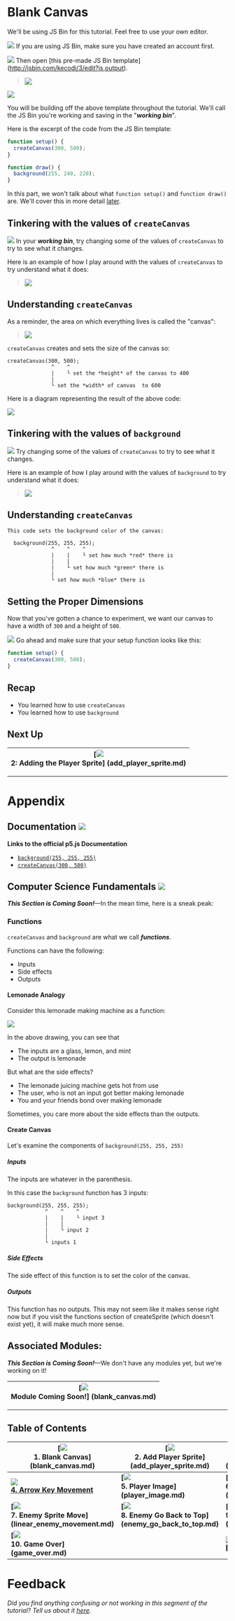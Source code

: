 # Blank Canvas

We'll be using JS Bin for this tutorial. Feel free to use your own editor.

![](img/checkmark.png) If you are using JS Bin, make sure you have created an
account first.

![](img/checkmark.png) Then open [this pre-made JS Bin template]
(http://jsbin.com/kecodi/3/edit?js,output).

> ![](img/t1_js_bin.png)

[![](img/open_in_js_bin.png)](http://jsbin.com/kecodi/3/edit?js,output)

You will be building off the above template throughout the tutorial. We'll call
the JS Bin you're working and saving in the "_**working bin**_".

Here is the excerpt of the code from the JS Bin template:

```js
function setup() {
  createCanvas(300, 500);
}

function draw() {
  background(255, 240, 220);
}
```

In this part, we won't talk about what `function setup()` and `function draw()`
are. We'll cover this in more detail
[later](linear_player_movement.md#understanding-the-code).

## Tinkering with the values of `createCanvas`

![](img/checkmark.png) In your **_working bin_**, try changing some of the
values of `createCanvas` to try to see what it changes.

Here is an example of how I play around with the values of `createCanvas` to try
understand what it does:

> ![](img/t1_change_canvas_values.gif)

## Understanding `createCanvas`

As a reminder, the area on which everything lives is called the
"canvas":

> ![](img/r_vocab2.png)

`createCanvas` creates and sets the size of the canvas so:

```
createCanvas(300, 500);
              ^    ^
              |    └ set the *height* of the canvas to 400
              |
              └ set the *width* of canvas  to 600
```

Here is a diagram representing the result of the above code:

![](img/t1_canvas_dimensions.png)

<!-- Google Drawing https://docs.google.com/drawings/d/1c0rai1S-RTuSrfU_WTnUKDH8o3c-eaeobzf7O58ad0k/edit?usp=sharing -->

## Tinkering with the values of `background`

![](img/checkmark.png) Try changing some of the values of `createCanvas` to
try to see what it changes.

Here is an example of how I play around with the values of `background` to try
understand what it does:

> ![](img/t1_background_color_change.gif)

## Understanding `createCanvas`

```
This code sets the background color of the canvas:

  background(255, 255, 255);
              ^    ^    ^
              |    |    └ set how much *red* there is
              |    |
              |    └ set how much *green* there is
              |
              └ set how much *blue* there is
```

## Setting the Proper Dimensions

Now that you've gotten a chance to experiment, we want our canvas to have a
width of `300` and a height of `500`.

![](img/checkmark.png) Go ahead and make sure that your setup function looks
like this:

```js
function setup() {
  createCanvas(300, 500);
}
```

## Recap

- You learned how to use `createCanvas`
- You learned how to use `background`

## Next Up

| **[![](img/sq_2_add_player_sprite.png)    <br> 2: Adding the Player Sprite]    (add_player_sprite.md)**    |
| ---------------------------------------------------------------------------------------------------------- |

---

# Appendix

## Documentation ![](img/documentation.png)

**Links to the official p5.js Documentation**

- [`background(255, 255, 255)`](http://p5js.org/reference/#/p5/background)
- [`createCanvas(300, 500)`](http://p5js.org/reference/#/p5/createCanvas)

## Computer Science Fundamentals ![](img/computer_science.png)

**_This Section is Coming Soon!_**—In the mean time, here is a sneak peak:

### Functions

`createCanvas` and `background` are what we call _**functions**_.

Functions can have the following:

- Inputs
- Side effects
- Outputs

#### Lemonade Analogy

Consider this lemonade making machine as a function:

![](img/function_machine.png)

In the above drawing, you can see that

- The inputs are a glass, lemon, and mint
- The output is lemonade

But what are the side effects?

- The lemonade juicing machine gets hot from use
- The user, who is not an input got better making lemonade
- You and your friends bond over making lemonade

Sometimes, you care more about the side effects than the outputs.

#### Create Canvas

Let's examine the components of `background(255, 255, 255)`

##### Inputs

The inputs are whatever in the parenthesis.

In this case the `background` function has 3 inputs:

```
background(255, 255, 255);
            ^    ^    ^
            |    |    └ input 3
            |    |
            |    └ input 2
            |
            └ inputs 1
```

##### Side Effects

The side effect of this function is to set the color of the canvas.

##### Outputs

This function has no outputs. This may not seem like it makes sense right now
but if you visit the functions section of createSprite (which doesn't exist
yet), it will make much more sense.

## Associated Modules:

**_This Section is Coming Soon!_**—We don't have any modules yet, but we're
working on it!

| **[![](img/coming_soon.png)          <br> Module Coming Soon!]      (blank_canvas.md)**          |
| ------------------------------------------------------------------------------------------------ |

--------------------------------------------------------------------------------

## Table of Contents

| **[![](img/sq_1_blank_canvas.png)          <br> 1.  Blank Canvas]      (blank_canvas.md)**          | **[![](img/sq_2_add_player_sprite.png)    <br> 2. Add Player Sprite]    (add_player_sprite.md)**    | **[![](img/sq_3_linear_player_movement.gif)  <br> 3. Linear Player Movement] (linear_player_movement.md)** |
| --------------------------------------------------------------------------------------------------- | --------------------------------------------------------------------------------------------------- | ---------------------------------------------------------------------------------------------------------- |
| **[![](img/sq_4_arrow_key_movement.gif)    <br> 4.  Arrow Key Movement](arrow_key_movement.md)**    | **[![](img/sq_5_player_image.gif)         <br> 5. Player Image]         (player_image.md)**         | **[![](img/sq_6_add_enemy_sprite.gif)        <br> 6. Add Enemy Sprite]       (add_enemy_sprite.md)**       |
| **[![](img/sq_7_linear_enemy_movement.gif) <br> 7.  Enemy Sprite Move] (linear_enemy_movement.md)** | **[![](img/sq_8_enemy_go_back_to_top.gif) <br> 8. Enemy Go Back to Top] (enemy_go_back_to_top.md)** | **[![](img/sq_9_random_enemy_position.gif)   <br> 9. Random Enemy Position]  (random_enemy_position.md)**  |
| **[![](img/sq_10_game_over.gif)            <br> 10. Game Over]         (game_over.md)**             |                                                                                                     | **[![](img/readme.png) <br> Back to the README.md](README.md)**                                            |

# Feedback

_Did you find anything confusing or not working in this segment of the
tutorial? Tell us about it
[here](https://docs.google.com/forms/d/1IxbiDtyP-UOx3hRGu3o2I-iVll95xQ6I_pW8JS3TZ2k/viewform?entry.1677546962=Creating+a+blank+canvas+for+the+bullet+dodging+game)._
